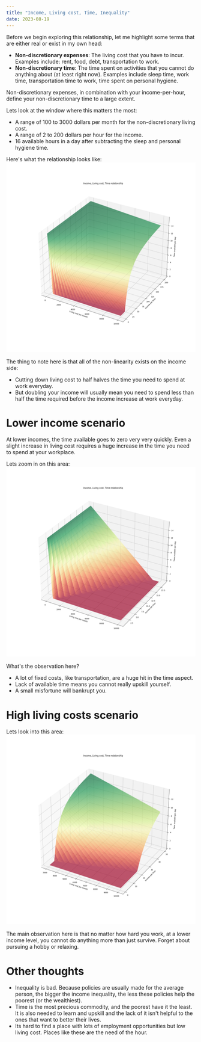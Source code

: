 ```yaml
---
title: "Income, Living cost, Time, Inequality"
date: 2023-08-19
---
```


Before we begin exploring this relationship, let me highlight some terms that are either real or exist in my own head:
- **Non-discretionary expenses**: The living cost that you have to incur. Examples include: rent, food, debt, transportation to work.
- **Non-discretionary time**: The time spent on activities that you cannot do anything about (at least right now). Examples include sleep time, work time, transportation time to work, time spent on personal hygiene.

Non-discretionary expenses, in combination with your income-per-hour, define your non-discretionary time to a large extent.

Lets look at the window where this matters the most:
 - A range of 100 to 3000 dollars per month for the non-discretionary living cost.
 - A range of 2 to 200 dollars per hour for the income.
 - 16 available hours in a day after subtracting the sleep and personal hygiene time.

Here's what the relationship looks like:
![The relationship between income, living cost, time](/assets/images/post-2-cost-time-income.png)

The thing to note here is that all of the non-linearity exists on the income side:
- Cutting down living cost to half halves the time you need to spend at work everyday.
- But doubling your income will usually mean you need to spend less than half the time required before the income increase at work everyday.


# Lower income scenario
At lower incomes, the time available goes to zero very very quickly. Even a slight increase in living cost requires a huge increase in the time you need to spend at your workplace.

Lets zoom in on this area:
![The relationship between low income, living cost, time](/assets/images/post-2-low-income.png)

What's the observation here?
- A lot of fixed costs, like transportation, are a huge hit in the time aspect.
- Lack of available time means you cannot really upskill yourself.
- A small misfortune will bankrupt you.


# High living costs scenario

Lets look into this area:
![The relationship between low income, living cost, time](/assets/images/post-2-high-living-cost.png)

The main observation here is that no matter how hard you work, at a lower income level, you cannot do anything more than just survive. Forget about pursuing a hobby or relaxing.


# Other thoughts

- Inequality is bad. Because policies are usually made for the average person, the bigger the income inequality, the less these policies help the poorest (or the wealthiest).
- Time is the most precious commodity, and the poorest have it the least. It is also needed to learn and upskill and the lack of it isn't helpful to the ones that want to better their lives.
- Its hard to find a place with lots of employment opportunities but low living cost. Places like these are the need of the hour.
